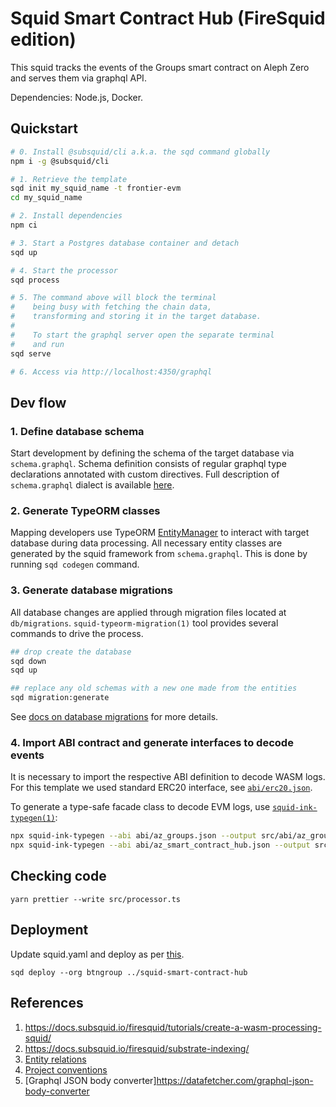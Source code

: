 # Squid Smart Contract Hub (FireSquid edition)

This squid tracks the events of the Groups smart contract on Aleph Zero and serves them via graphql API.

Dependencies: Node.js, Docker.

## Quickstart

```bash
# 0. Install @subsquid/cli a.k.a. the sqd command globally
npm i -g @subsquid/cli

# 1. Retrieve the template
sqd init my_squid_name -t frontier-evm
cd my_squid_name

# 2. Install dependencies
npm ci

# 3. Start a Postgres database container and detach
sqd up

# 4. Start the processor
sqd process

# 5. The command above will block the terminal
#    being busy with fetching the chain data,
#    transforming and storing it in the target database.
#
#    To start the graphql server open the separate terminal
#    and run
sqd serve

# 6. Access via http://localhost:4350/graphql
```

## Dev flow

### 1. Define database schema

Start development by defining the schema of the target database via `schema.graphql`.
Schema definition consists of regular graphql type declarations annotated with custom directives.
Full description of `schema.graphql` dialect is available [here](https://docs.subsquid.io/basics/schema-file).

### 2. Generate TypeORM classes

Mapping developers use TypeORM [EntityManager](https://typeorm.io/#/working-with-entity-manager)
to interact with target database during data processing. All necessary entity classes are
generated by the squid framework from `schema.graphql`. This is done by running `sqd codegen`
command.

### 3. Generate database migrations

All database changes are applied through migration files located at `db/migrations`.
`squid-typeorm-migration(1)` tool provides several commands to drive the process.

```bash
## drop create the database
sqd down
sqd up

## replace any old schemas with a new one made from the entities
sqd migration:generate
```

See [docs on database migrations](https://docs.subsquid.io/basics/db-migrations) for more details.

### 4. Import ABI contract and generate interfaces to decode events

It is necessary to import the respective ABI definition to decode WASM logs. For this template we used standard ERC20 interface, see [`abi/erc20.json`](abi/erc20.json).

To generate a type-safe facade class to decode EVM logs, use [`squid-ink-typegen(1)`](https://github.com/subsquid/squid-sdk/tree/master/substrate/ink-typegen):

```bash
npx squid-ink-typegen --abi abi/az_groups.json --output src/abi/az_groups.ts
npx squid-ink-typegen --abi abi/az_smart_contract_hub.json --output src/abi/az_smart_contract_hub.ts
```

## Checking code

```
yarn prettier --write src/processor.ts
```

## Deployment

Update squid.yaml and deploy as per [this](https://docs.subsquid.io/deploy-squid/quickstart/).

```
sqd deploy --org btngroup ../squid-smart-contract-hub
```

## References

1. https://docs.subsquid.io/firesquid/tutorials/create-a-wasm-processing-squid/
2. https://docs.subsquid.io/firesquid/substrate-indexing/
3. [Entity relations](https://docs.subsquid.io/store/postgres/schema-file/entity-relations/)
4. [Project conventions](https://docs.subsquid.io/basics/squid-structure)
5. [Graphql JSON body converter]https://datafetcher.com/graphql-json-body-converter
